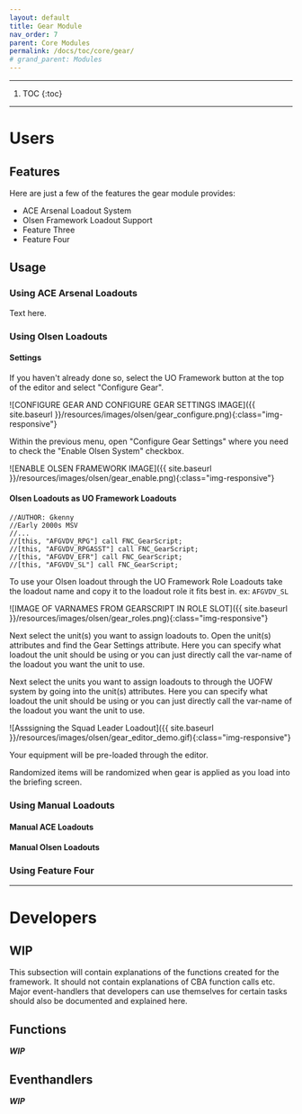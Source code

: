```yaml
---
layout: default
title: Gear Module
nav_order: 7
parent: Core Modules
permalink: /docs/toc/core/gear/
# grand_parent: Modules
---
```


---

1. TOC
{:toc}

---

# Users

## Features

Here are just a few of the features the gear module provides:
- ACE Arsenal Loadout System
- Olsen Framework Loadout Support
- Feature Three
- Feature Four

## Usage

### Using ACE Arsenal Loadouts

Text here.

### Using Olsen Loadouts

#### Settings

If you haven't already done so, select the UO Framework button at the top of the editor and select "Configure Gear".

![CONFIGURE GEAR AND CONFIGURE GEAR SETTINGS IMAGE]({{ site.baseurl }}/resources/images/olsen/gear_configure.png){:class="img-responsive"}

Within the previous menu, open "Configure Gear Settings" where you need to check the "Enable Olsen System" checkbox.

![ENABLE OLSEN FRAMEWORK IMAGE]({{ site.baseurl }}/resources/images/olsen/gear_enable.png){:class="img-responsive"}

#### Olsen Loadouts as UO Framework Loadouts

```
//AUTHOR: Gkenny
//Early 2000s MSV
//...
//[this, "AFGVDV_RPG"] call FNC_GearScript;
//[this, "AFGVDV_RPGASST"] call FNC_GearScript;
//[this, "AFGVDV_EFR"] call FNC_GearScript;
//[this, "AFGVDV_SL"] call FNC_GearScript;
```

To use your Olsen loadout through the UO Framework Role Loadouts take the loadout name and copy it to the loadout role it fits best in. ex: ``AFGVDV_SL``

![IMAGE OF VARNAMES FROM GEARSCRIPT IN ROLE SLOT]({{ site.baseurl }}/resources/images/olsen/gear_roles.png){:class="img-responsive"}

Next select the unit(s) you want to assign loadouts to. Open the unit(s) attributes and find the Gear Settings attribute.
Here you can specify what loadout the unit should be using or you can just directly call the var-name of the loadout you want the unit to use.

Next select the units you want to assign loadouts to through the UOFW system by going into the unit(s) attributes. Here you can specify what loadout the unit should be using or you can just directly call the var-name of the loadout you want the unit to use.

![Asssigning the Squad Leader Loadout]({{ site.baseurl }}/resources/images/olsen/gear_editor_demo.gif){:class="img-responsive"}

Your equipment will be pre-loaded through the editor.

Randomized items will be randomized when gear is applied as you load into the briefing screen.

### Using Manual Loadouts

#### Manual ACE Loadouts

#### Manual Olsen Loadouts

### Using Feature Four

---

# Developers

## WIP

This subsection will contain explanations of the functions created for the framework.
It should not contain explanations of CBA function calls etc.
Major event-handlers that developers can use themselves for certain tasks should also be documented and explained here.

## Functions

_**WIP**_

## Eventhandlers

_**WIP**_
